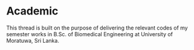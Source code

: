 # Academic
This thread is built on the purpose of delivering the relevant codes of my semester works in B.Sc. of Biomedical Engineering at University of Moratuwa, Sri Lanka.
